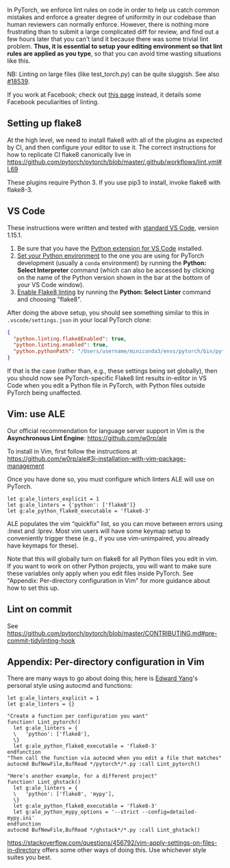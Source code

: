 In PyTorch, we enforce lint rules on code in order to help us catch common mistakes and enforce a greater degree of uniformity in our codebase than human reviewers can normally enforce. However, there is nothing more frustrating than to submit a large complicated diff for review, and find out a few hours later that you can't land it because there was some trivial lint problem. **Thus, it is essential to setup your editing environment so that lint rules are applied as you type**, so that you can avoid time wasting situations like this. 

NB: Linting on large files (like test_torch.py) can be quite sluggish. See also [#18539](https://github.com/pytorch/pytorch/issues/18539).

If you work at Facebook; check out [this page](https://our.internmc.facebook.com/intern/wiki/PyTorch/Lint_as_you_type/) instead, it details some Facebook peculiarities of linting.

## Setting up flake8

At the high level, we need to install flake8 with all of the plugins as expected by CI, and then configure your editor to use it.  The correct instructions for how to replicate CI flake8 canonically live in https://github.com/pytorch/pytorch/blob/master/.github/workflows/lint.yml#L69

These plugins require Python 3. If you use pip3 to install, invoke flake8 with flake8-3.

## VS Code

These instructions were written and tested with [standard VS Code](https://code.visualstudio.com/Download), version 1.15.1.

1. Be sure that you have the [Python extension for VS Code](https://code.visualstudio.com/docs/python/python-tutorial#_install-visual-studio-code-and-the-python-extension) installed.
1. [Set your Python environment](https://code.visualstudio.com/docs/python/environments#_select-and-activate-an-environment) to the one you are using for PyTorch development (usually a `conda` environment) by running the **Python: Select Interpreter** command (which can also be accessed by clicking on the name of the Python version shown in the bar at the bottom of your VS Code window).
1. [Enable Flake8 linting](https://code.visualstudio.com/docs/python/linting#_enable-linters) by running the **Python: Select Linter** command and choosing "flake8".

After doing the above setup, you should see something similar to this in `.vscode/settings.json` in your local PyTorch clone:
```json
{
  "python.linting.flake8Enabled": true,
  "python.linting.enabled": true,
  "python.pythonPath": "/Users/username/miniconda3/envs/pytorch/bin/python"
}
```
If that is the case (rather than, e.g., these settings being set globally), then you should now see PyTorch-specific Flake8 lint results in-editor in VS Code when you edit a Python file in PyTorch, with Python files outside PyTorch being unaffected.

## Vim: use ALE

Our official recommendation for language server support in Vim is the **Asynchronous Lint Engine**: https://github.com/w0rp/ale

To install in Vim, first follow the instructions at https://github.com/w0rp/ale#3i-installation-with-vim-package-management

Once you have done so, you must configure which linters ALE will use on PyTorch.

```
let g:ale_linters_explicit = 1
let g:ale_linters = {'python': ['flake8']}
let g:ale_python_flake8_executable = 'flake8-3'
```

ALE populates the vim “quickfix” list, so you can move between errors using :lnext and :lprev. Most vim users will have some keymap setup to conveniently trigger these (e.g., if you use vim-unimpaired, you already have keymaps for these).

Note that this will globally turn on flake8 for all Python files you edit in vim. If you want to work on other Python projects, you will want to make sure these variables only apply when you edit files inside PyTorch. See "Appendix: Per-directory configuration in Vim" for more guidance about how to set this up.

## Lint on commit

See https://github.com/pytorch/pytorch/blob/master/CONTRIBUTING.md#pre-commit-tidylinting-hook







## Appendix: Per-directory configuration in Vim

There are many ways to go about doing this; here is [Edward Yang](https://fb.quip.com/WSEAEAaVnxv)'s personal style using autocmd and functions:

```
let g:ale_linters_explicit = 1
let g:ale_linters = {}

"Create a function per configuration you want"
function! Lint_pytorch()
  let g:ale_linters = {
  \   'python': ['flake8'],
  \}
  let g:ale_python_flake8_executable = 'flake8-3'
endfunction
"Then call the function via autocmd when you edit a file that matches"
autocmd BufNewFile,BufRead */pytorch*/*.py :call Lint_pytorch()

"Here's another example, for a different project"
function! Lint_ghstack()
  let g:ale_linters = {
  \   'python': ['flake8', 'mypy'],
  \}
  let g:ale_python_flake8_executable = 'flake8-3'
  let g:ale_python_mypy_options = '--strict --config=detailed-mypy.ini'
endfunction
autocmd BufNewFile,BufRead */ghstack*/*.py :call Lint_ghstack()
```

https://stackoverflow.com/questions/456792/vim-apply-settings-on-files-in-directory offers some other ways of doing this. Use whichever style suites you best.
